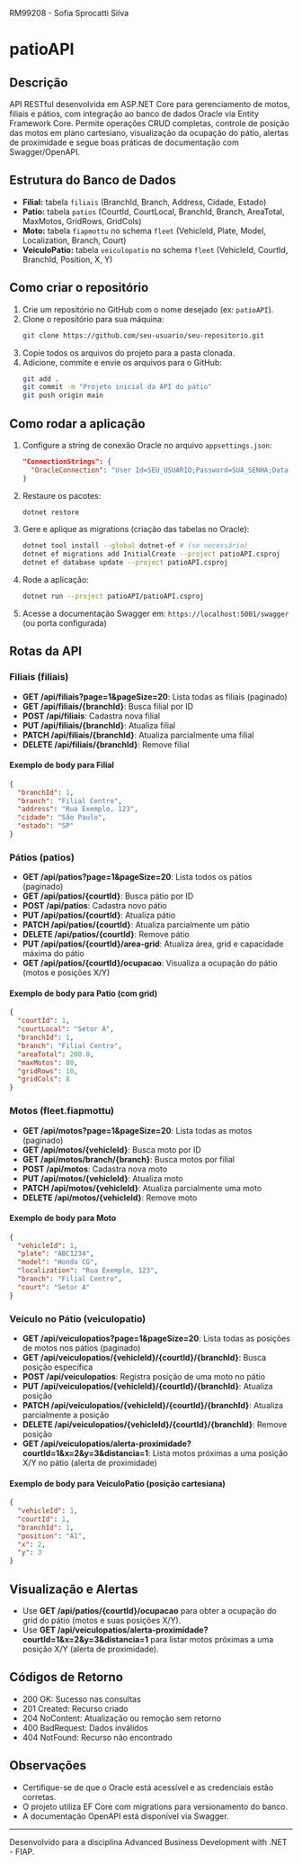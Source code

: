 RM99208 - Sofia Sprocatti Silva

# patioAPI

## Descrição

API RESTful desenvolvida em ASP.NET Core para gerenciamento de motos, filiais e pátios, com integração ao banco de dados Oracle via Entity Framework Core. Permite operações CRUD completas, controle de posição das motos em plano cartesiano, visualização da ocupação do pátio, alertas de proximidade e segue boas práticas de documentação com Swagger/OpenAPI.

## Estrutura do Banco de Dados

- **Filial:** tabela `filiais` (BranchId, Branch, Address, Cidade, Estado)
- **Patio:** tabela `patios` (CourtId, CourtLocal, BranchId, Branch, AreaTotal, MaxMotos, GridRows, GridCols)
- **Moto:** tabela `fiapmottu` no schema `fleet` (VehicleId, Plate, Model, Localization, Branch, Court)
- **VeiculoPatio:** tabela `veiculopatio` no schema `fleet` (VehicleId, CourtId, BranchId, Position, X, Y)

## Como criar o repositório

1. Crie um repositório no GitHub com o nome desejado (ex: `patioAPI`).
2. Clone o repositório para sua máquina:
   ```sh
   git clone https://github.com/seu-usuario/seu-repositorio.git
   ```
3. Copie todos os arquivos do projeto para a pasta clonada.
4. Adicione, commite e envie os arquivos para o GitHub:
   ```sh
   git add .
   git commit -m "Projeto inicial da API do pátio"
   git push origin main
   ```

## Como rodar a aplicação

1. Configure a string de conexão Oracle no arquivo `appsettings.json`:
   ```json
   "ConnectionStrings": {
     "OracleConnection": "User Id=SEU_USUARIO;Password=SUA_SENHA;Data Source=oracle.fiap.com.br:1521/ORCL;"
   }
   ```
2. Restaure os pacotes:
   ```sh
   dotnet restore
   ```
3. Gere e aplique as migrations (criação das tabelas no Oracle):
   ```sh
   dotnet tool install --global dotnet-ef # (se necessário)
   dotnet ef migrations add InitialCreate --project patioAPI.csproj
   dotnet ef database update --project patioAPI.csproj
   ```
4. Rode a aplicação:
   ```sh
   dotnet run --project patioAPI/patioAPI.csproj
   ```
5. Acesse a documentação Swagger em: `https://localhost:5001/swagger` (ou porta configurada)

## Rotas da API

### Filiais (filiais)

- **GET /api/filiais?page=1&pageSize=20**: Lista todas as filiais (paginado)
- **GET /api/filiais/{branchId}**: Busca filial por ID
- **POST /api/filiais**: Cadastra nova filial
- **PUT /api/filiais/{branchId}**: Atualiza filial
- **PATCH /api/filiais/{branchId}**: Atualiza parcialmente uma filial
- **DELETE /api/filiais/{branchId}**: Remove filial

#### Exemplo de body para Filial

```json
{
  "branchId": 1,
  "branch": "Filial Centro",
  "address": "Rua Exemplo, 123",
  "cidade": "São Paulo",
  "estado": "SP"
}
```

### Pátios (patios)

- **GET /api/patios?page=1&pageSize=20**: Lista todos os pátios (paginado)
- **GET /api/patios/{courtId}**: Busca pátio por ID
- **POST /api/patios**: Cadastra novo pátio
- **PUT /api/patios/{courtId}**: Atualiza pátio
- **PATCH /api/patios/{courtId}**: Atualiza parcialmente um pátio
- **DELETE /api/patios/{courtId}**: Remove pátio
- **PUT /api/patios/{courtId}/area-grid**: Atualiza área, grid e capacidade máxima do pátio
- **GET /api/patios/{courtId}/ocupacao**: Visualiza a ocupação do pátio (motos e posições X/Y)

#### Exemplo de body para Patio (com grid)

```json
{
  "courtId": 1,
  "courtLocal": "Setor A",
  "branchId": 1,
  "branch": "Filial Centro",
  "areaTotal": 200.0,
  "maxMotos": 80,
  "gridRows": 10,
  "gridCols": 8
}
```

### Motos (fleet.fiapmottu)

- **GET /api/motos?page=1&pageSize=20**: Lista todas as motos (paginado)
- **GET /api/motos/{vehicleId}**: Busca moto por ID
- **GET /api/motos/branch/{branch}**: Busca motos por filial
- **POST /api/motos**: Cadastra nova moto
- **PUT /api/motos/{vehicleId}**: Atualiza moto
- **PATCH /api/motos/{vehicleId}**: Atualiza parcialmente uma moto
- **DELETE /api/motos/{vehicleId}**: Remove moto

#### Exemplo de body para Moto

```json
{
  "vehicleId": 1,
  "plate": "ABC1234",
  "model": "Honda CG",
  "localization": "Rua Exemplo, 123",
  "branch": "Filial Centro",
  "court": "Setor A"
}
```

### Veículo no Pátio (veiculopatio)

- **GET /api/veiculopatios?page=1&pageSize=20**: Lista todas as posições de motos nos pátios (paginado)
- **GET /api/veiculopatios/{vehicleId}/{courtId}/{branchId}**: Busca posição específica
- **POST /api/veiculopatios**: Registra posição de uma moto no pátio
- **PUT /api/veiculopatios/{vehicleId}/{courtId}/{branchId}**: Atualiza posição
- **PATCH /api/veiculopatios/{vehicleId}/{courtId}/{branchId}**: Atualiza parcialmente a posição
- **DELETE /api/veiculopatios/{vehicleId}/{courtId}/{branchId}**: Remove posição
- **GET /api/veiculopatios/alerta-proximidade?courtId=1&x=2&y=3&distancia=1**: Lista motos próximas a uma posição X/Y no pátio (alerta de proximidade)

#### Exemplo de body para VeiculoPatio (posição cartesiana)

```json
{
  "vehicleId": 1,
  "courtId": 1,
  "branchId": 1,
  "position": "A1",
  "x": 2,
  "y": 3
}
```

## Visualização e Alertas

- Use **GET /api/patios/{courtId}/ocupacao** para obter a ocupação do grid do pátio (motos e suas posições X/Y).
- Use **GET /api/veiculopatios/alerta-proximidade?courtId=1&x=2&y=3&distancia=1** para listar motos próximas a uma posição X/Y (alerta de proximidade).

## Códigos de Retorno

- 200 OK: Sucesso nas consultas
- 201 Created: Recurso criado
- 204 NoContent: Atualização ou remoção sem retorno
- 400 BadRequest: Dados inválidos
- 404 NotFound: Recurso não encontrado

## Observações

- Certifique-se de que o Oracle está acessível e as credenciais estão corretas.
- O projeto utiliza EF Core com migrations para versionamento do banco.
- A documentação OpenAPI está disponível via Swagger.

---

Desenvolvido para a disciplina Advanced Business Development with .NET - FIAP.
